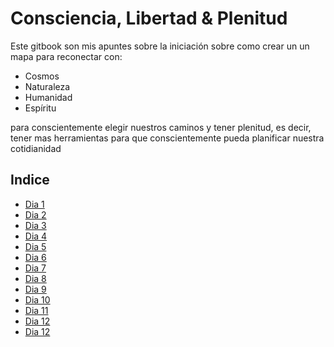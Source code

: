 # Consciencia, Libertad & Plenitud

Este gitbook son mis apuntes sobre la iniciación sobre como crear un un mapa para reconectar con:

- Cosmos
- Naturaleza
- Humanidad
- Espíritu

para conscientemente elegir nuestros caminos y tener plenitud, es decir, tener mas herramientas para que conscientemente pueda planificar nuestra cotidianidad

## Indice

- [Dia 1](dia-1/readme.md)
- [Dia 2](dia-2/readme.md)
- [Dia 3](dia-3/readme.md)
- [Dia 4](dia-4/readme.md)
- [Dia 5](dia-5/readme.md)
- [Dia 6](dia-6/readme.md)
- [Dia 7](dia-7/readme.md)
- [Dia 8](dia-8/readme.md)
- [Dia 9](dia-9/readme.md)
- [Dia 10](dia-10/readme.md)
- [Dia 11](dia-11/readme.md)
- [Dia 12](dia-12/readme.md)
- [Dia 12](dia-13/readme.md)
